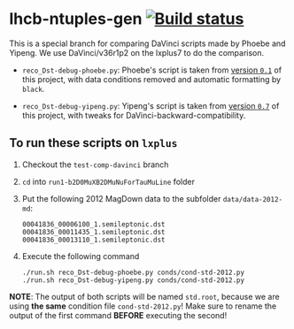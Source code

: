# lhcb-ntuples-gen [![Build status](https://travis-ci.com/umd-lhcb/lhcb-ntuples-gen.svg?build)](https://travis-ci.com/umd-lhcb/lhcb-ntuples-gen)
This is a special branch for comparing DaVinci scripts made by Phoebe and
Yipeng. We use DaVinci/v36r1p2 on the lxplus7 to do the comparison.

- `reco_Dst-debug-phoebe.py`: Phoebe's script is taken from [version `0.1`](https://github.com/umd-lhcb/lhcb-ntuples-gen/blob/0.1/2012-b2D0MuXB2DMuNuForTauMuLine/ntuple_options-sample.py)
   of this project, with data conditions removed and automatic formatting by
   `black`.

- `reco_Dst-debug-yipeng.py`: Yipeng's script is taken from [version `0.7`](https://github.com/umd-lhcb/lhcb-ntuples-gen/blob/0.7/run1-b2D0MuXB2DMuNuForTauMuLine/reco_Dst-debug.py)
  of this project, with tweaks for DaVinci-backward-compatibility.


## To run these scripts on `lxplus`

1. Checkout the `test-comp-davinci` branch
2. `cd` into `run1-b2D0MuXB2DMuNuForTauMuLine` folder
3. Put the following 2012 MagDown data to the subfolder `data/data-2012-md`:
    ```
    00041836_00006100_1.semileptonic.dst
    00041836_00011435_1.semileptonic.dst
    00041836_00013110_1.semileptonic.dst
    ```

4. Execute the following command
    ```
    ./run.sh reco_Dst-debug-phoebe.py conds/cond-std-2012.py
    ./run.sh reco_Dst-debug-yipeng.py conds/cond-std-2012.py
    ```

**NOTE**: The output of both scripts will be named `std.root`, because we are
using **the same** condition file `cond-std-2012.py`! Make sure to rename the
output of the first command **BEFORE** executing the second!
